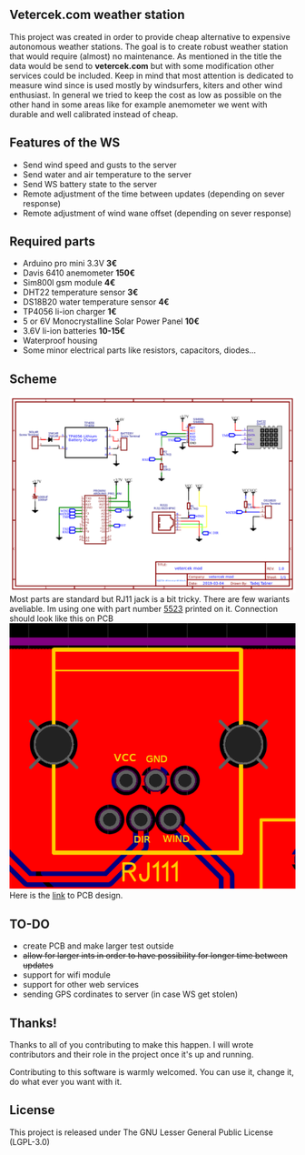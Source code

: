 ## Vetercek.com weather station
This project was created in order to provide cheap alternative to expensive autonomous weather stations. The goal is to create robust weather station that would require (almost) no maintenance. As mentioned in the title the data would be send to **vetercek.com** but with some modification other services could be included. Keep in mind that most attention is dedicated to measure wind since is used mostly by windsurfers, kiters and other wind enthusiast. In general we tried to keep the cost as low as possible on the other hand in some areas like for example anemometer we went with durable and well calibrated instead of cheap.

## Features of the WS
+ Send wind speed and gusts to the server
+ Send water and air temperature to the server
+ Send WS battery state to the server
+ Remote adjustment of the time between updates (depending on sever response)
+ Remote adjustment of wind wane offset (depending on sever response)


## Required parts
+ Arduino pro mini 3.3V **3€**
+ Davis 6410 anemometer **150€**
+ Sim800l gsm module **4€**
+ DHT22 temperature sensor **3€**
+ DS18B20 water temperature sensor **4€**
+ TP4056 li-ion charger **1€**
+ 5 or 6V Monocrystalline Solar Power Panel **10€**
+ 3.6V li-ion batteries **10-15€**
+ Waterproof housing
+ Some minor electrical parts like resistors, capacitors, diodes...



## Scheme
![Scheme](scheme.png)
Most parts are standard but RJ11 jack is a bit tricky. There are few wariants aveliable. Im using one with part number [5523](http://en.glgnet.biz/productsdetail/productId=97.html) printed on it. Connection should look like this on PCB
![RJ11](rj11.png)
Here is the [link](https://easyeda.com/jaka87/vetercek-mod) to PCB design.

## TO-DO
+ create PCB and make larger test outside
+ ~~allow for larger ints in order to have possibility for longer time between updates~~
+ support for wifi module
+ support for other web services
+ sending GPS cordinates to server (in case WS get stolen)

## Thanks!
Thanks to all of you contributing to make this happen. I will wrote contributors and their role in the project once it's up and running.

Contributing to this software is warmly welcomed. You can use it, change it, do what ever you want with it.

## License
This project is released under
The GNU Lesser General Public License (LGPL-3.0)